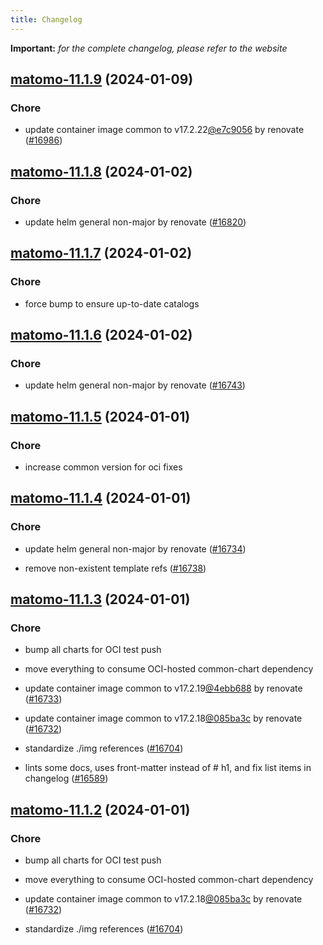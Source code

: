 ```yaml
---
title: Changelog
---
```


**Important:**
*for the complete changelog, please refer to the website*





## [matomo-11.1.9](https://github.com/truecharts/charts/compare/matomo-11.1.8...matomo-11.1.9) (2024-01-09)

### Chore



- update container image common to v17.2.22[@e7c9056](https://github.com/e7c9056) by renovate ([#16986](https://github.com/truecharts/charts/issues/16986))


## [matomo-11.1.8](https://github.com/truecharts/charts/compare/matomo-11.1.7...matomo-11.1.8) (2024-01-02)

### Chore



- update helm general non-major by renovate ([#16820](https://github.com/truecharts/charts/issues/16820))


## [matomo-11.1.7](https://github.com/truecharts/charts/compare/matomo-11.1.6...matomo-11.1.7) (2024-01-02)

### Chore



- force bump to ensure up-to-date catalogs


## [matomo-11.1.6](https://github.com/truecharts/charts/compare/matomo-11.1.5...matomo-11.1.6) (2024-01-02)

### Chore



- update helm general non-major by renovate ([#16743](https://github.com/truecharts/charts/issues/16743))


## [matomo-11.1.5](https://github.com/truecharts/charts/compare/matomo-11.1.4...matomo-11.1.5) (2024-01-01)

### Chore



- increase common version for oci fixes


## [matomo-11.1.4](https://github.com/truecharts/charts/compare/matomo-11.1.3...matomo-11.1.4) (2024-01-01)

### Chore



- update helm general non-major by renovate ([#16734](https://github.com/truecharts/charts/issues/16734))

- remove non-existent template refs ([#16738](https://github.com/truecharts/charts/issues/16738))


## [matomo-11.1.3](https://github.com/truecharts/charts/compare/matomo-11.1.0...matomo-11.1.3) (2024-01-01)

### Chore



- bump all charts for OCI test push

- move everything to consume OCI-hosted common-chart dependency

- update container image common to v17.2.19[@4ebb688](https://github.com/4ebb688) by renovate ([#16733](https://github.com/truecharts/charts/issues/16733))

- update container image common to v17.2.18[@085ba3c](https://github.com/085ba3c) by renovate ([#16732](https://github.com/truecharts/charts/issues/16732))

- standardize ./img references ([#16704](https://github.com/truecharts/charts/issues/16704))

- lints some docs, uses front-matter instead of # h1, and fix list items in changelog ([#16589](https://github.com/truecharts/charts/issues/16589))


## [matomo-11.1.2](https://github.com/truecharts/charts/compare/matomo-11.1.0...matomo-11.1.2) (2024-01-01)

### Chore



- bump all charts for OCI test push

- move everything to consume OCI-hosted common-chart dependency

- update container image common to v17.2.18[@085ba3c](https://github.com/085ba3c) by renovate ([#16732](https://github.com/truecharts/charts/issues/16732))

- standardize ./img references ([#16704](https://github.com/truecharts/charts/issues/16704))
